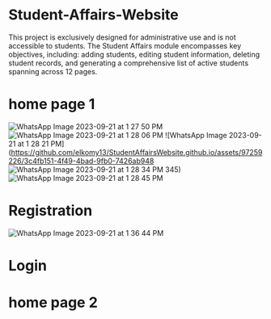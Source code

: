 # Student-Affairs-Website
This project is exclusively designed for administrative use and is not accessible to students. The Student Affairs module encompasses key objectives, including: adding students, editing student information, deleting student records, and generating a comprehensive list of active students spanning across 12 pages.

# home page 1 

![WhatsApp Image 2023-09-21 at 1 27 50 PM](https://github.com/elkomy13/StudentAffairsWebsite.github.io/assets/97259226/7aa1bde4-e92b-4aa2-bf34-a66de9cd2c6e)
![WhatsApp Image 2023-09-21 at 1 28 06 PM](https://github.com/elkomy13/StudentAffairsWebsite.github.io/assets/97259226/b50ae47e-faac-4a72-8b42-4838a73a46f2)
![WhatsApp Image 2023-09-21 at 1 28 21 PM](https://github.com/elkomy13/StudentAffairsWebsite.github.io/assets/97259226/3c4fb151-4f49-4bad-9fb0-7426ab948
![WhatsApp Image 2023-09-21 at 1 28 34 PM](https://github.com/elkomy13/StudentAffairsWebsite.github.io/assets/97259226/6a205415-dd5c-40a7-a049-3ca4f68c6ebf)
345)
![WhatsApp Image 2023-09-21 at 1 28 45 PM](https://github.com/elkomy13/StudentAffairsWebsite.github.io/assets/97259226/09150c9e-53ee-4a4d-8225-cb83a46a8625)


# Registration

![WhatsApp Image 2023-09-21 at 1 36 44 PM](https://github.com/elkomy13/StudentAffairsWebsite.github.io/assets/97259226/e3b71b67-1eab-4243-8e76-90e2ae4ebd03)

# Login



# home page 2
